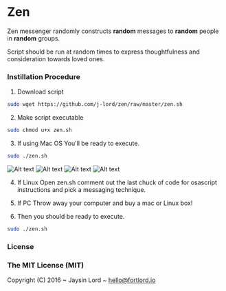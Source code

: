 # Zen
Zen messenger randomly constructs **random** messages to **random** people in **random** groups. 

Script should be run at random times to express thoughtfulness and consideration towards loved ones. 

### Instillation Procedure 

1. Download script
```bash 
sudo wget https://github.com/j-lord/zen/raw/master/zen.sh
````
2. Make script executable
```bash 
sudo chmod u+x zen.sh
```
3. If using Mac OS
You'll be ready to execute.
```bash 
sudo ./zen.sh
```
![Alt text](/../screenshots/zenExample5.jpg?raw=true "Zen Example")
![Alt text](/../screenshots/zenExample2.jpg?raw=true "Zen Example")
![Alt text](/../screenshots/zenExample3.jpg?raw=true "Zen Example")
![Alt text](/../screenshots/zenExample4.jpg?raw=true "Zen Example")

4. If Linux
Open zen.sh comment out the last chuck of code for osascript instructions and pick a messaging technique. 

5. If PC
Throw away your computer and buy a mac or Linux box!


6. Then you should be ready to execute.
```bash 
sudo ./zen.sh
```

### License

### The MIT License (MIT)

Copyright (C) 2016 ~ Jaysin Lord ~ hello@fortlord.io
